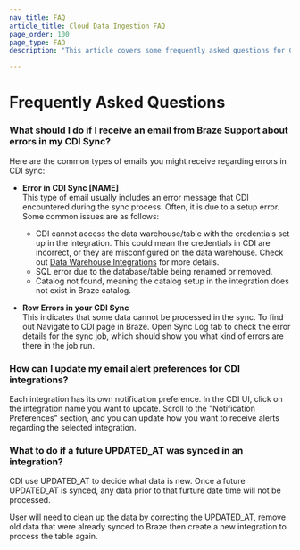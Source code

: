 ```yaml
---
nav_title: FAQ
article_title: Cloud Data Ingestion FAQ
page_order: 100
page_type: FAQ
description: "This article covers some frequently asked questions for Cloud Data Ingestion"

---
```


# Frequently Asked Questions

### What should I do if I receive an email from Braze Support about errors in my CDI Sync?
Here are the common types of emails you might receive regarding errors in CDI sync:
- **Error in CDI Sync [NAME]**  
This type of email usually includes an error message that CDI encountered during the sync process. Often, it is due to a setup error. Some common issues are as follows:
  - CDI cannot access the data warehouse/table with the credentials set up in the integration. This could mean the credentials in CDI are incorrect, or they are misconfigured on the data warehouse. Check out [Data Warehouse Integrations]({{site.baseurl}}/user_guide/data_and_analytics/cloud_ingestion/integrations/) for more details.
  - SQL error due to the database/table being renamed or removed.
  - Catalog not found, meaning the catalog setup in the integration does not exist in Braze catalog.


- **Row Errors in your CDI Sync**  
This indicates that some data cannot be processed in the sync. To find out Navigate to CDI page in Braze. Open Sync Log tab to check the error details for the sync job, which should show you what kind of errors are there in the job run.

### How can I update my email alert preferences for CDI integrations?
Each integration has its own notification preference. In the CDI UI, click on the integration name you want to update. Scroll to the "Notification Preferences" section, and you can update how you want to receive alerts regarding the selected integration.

### What to do if a future UPDATED_AT was synced in an integration?
CDI use UPDATED_AT to decide what data is new. Once a future UPDATED_AT is synced, any data prior to that furture date time will not be processed.

User will need to clean up the data by correcting the UPDATED_AT, remove old data that were already synced to Braze then create a new integration to process the table again.